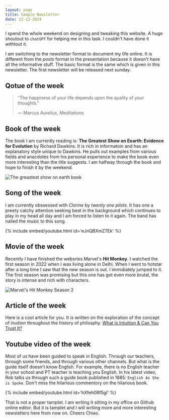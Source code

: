 ```yaml
---
layout: page
title: Sample Newsletter
date: 12-12-2024
---
```



I spend the whole weekend on designing and tweaking this website. A huge shoutout to `chatGPT` for helping me in this task. I couldn't have done it withtout it. 

I am switching to the newsletter format to document my life online. It is different from the _posts_ format in the presentation because it doesn't have all the informative stuff. The basic format is the same which is given in this newsletter. The first newsletter will be released next sunday. 

## Qotue of the week
>“The happiness of your life depends upon the quality of your thoughts.”
> 
> ― Marcus Aurelius, Meditations

## Book of the week
The book I am currently reading is: __The Greatest Show on Eearth: Evidence for Evolution__ by Richard Dawkins. It is rich in informatoin and has an explanatory style unique to Dawkins. He pulls out examples from various fields and anacdotes from his personal experience to make the book even more interesting than the title suggests. I am halfway through the book and hope to finish it by the weekend. 

![The greastest show on earth book](https://th.bing.com/th/id/OIP.jFn6o3MR2BEWIvDySxHjGQHaLa?rs=1&pid=ImgDetMain)

## Song of the week

I am currently obssessed with _Clorine_ by _twenty one pilots_. It has one a preety catchy attention seeking beat in the background which continues to play in my head all day and I am forced to listen to it again. The band has nailed the music to this song. 

{% include embed/youtube.html id='eJnQBXmZ7Ek' %}

## Movie of the week
Recently I have finished the websries Marvel's __Hit Monkey__. I watched the first season in 2022 when I was living alone in Delhi. When I went to hotstar after a long time I saw that the new season is out. I immidiately jumped to it. The first season was promising but this one has got even more brutal, the story is intense and rich with characters.

![Marvel's Hit Monkey Season 2](https://droidjournal.com/wp-content/uploads/2023/11/maxresdefault.jpg)


## Article of the week

Here is a cool article for you. It is written on the exploration of the concept of _inuition_ throughout the history of philosphy. 
[What Is Intuition & Can You Trust It?](https://www.thecollector.com/what-is-intuition-can-trust-it/)

## Youtube video of the week

Most of us have been guided to speak in English. Through our teachers, through some friends, and through various other channels. But what is the guide itself doesn't know English. For example, there is no English teacher in your school and PT teacher is teaching you English. In his latest video, Rob talks us through such a guide book published in 1885: `English As She is Spoke`. Don't miss the hilarious commentory on the hilarious book.

{% include embed/youtube.html id='hXfeh0Rf5gI' %}

That is not a proper tamplet. I am writing it sitting in my office on Github online editor. But it is tamplet and I will writing more and more interesting newsletters here from now on. 
Cheers Chiao. 
